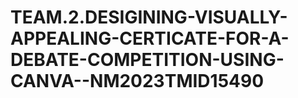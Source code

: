 # TEAM.2.DESIGINING-VISUALLY-APPEALING-CERTICATE-FOR-A-DEBATE-COMPETITION-USING-CANVA--NM2023TMID15490